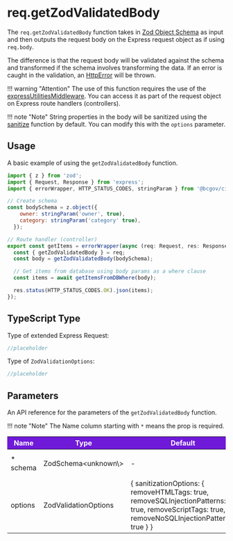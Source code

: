 # req.getZodValidatedBody

The `req.getZodValidatedBody` function takes in [Zod Object Schema] as input and then outputs the request body on the Express request object as if using `req.body`.

The difference is that the request body will be validated against the schema and transformed if the schema involves transforming the data. If an error is caught in the validation, an [HttpError] will be thrown.

!!! warning "Attention"
The use of this function requires the use of the [expressUtilitiesMiddleware]. You can access it as part of the request object on Express route handlers (controllers).

!!! note "Note"
String properties in the body will be sanitized using the [sanitize] function by default. You can modify this with the `options` parameter.

## Usage

A basic example of using the `getZodValidatedBody` function.

```JavaScript
import { z } from 'zod';
import { Request, Response } from 'express';
import { errorWrapper, HTTP_STATUS_CODES, stringParam } from '@bcgov/citz-imb-express-utilities';

// Create schema
const bodySchema = z.object({
    owner: stringParam('owner', true),
    category: stringParam('category' true),
  });

// Route handler (controller)
export const getItems = errorWrapper(async (req: Request, res: Response) => {
  const { getZodValidatedBody } = req;
  const body = getZodValidatedBody(bodySchema);

  // Get items from database using body params as a where clause
  const items = await getItemsFromDBWhere(body);

  res.status(HTTP_STATUS_CODES.OK).json(items);
});
```

## TypeScript Type

Type of extended Express Request:

<!-- The following code block is auto generated when types in the package change. -->
<!-- TYPE: Request -->

```TypeScript
//placeholder
```

Type of `ZodValidationOptions`:

<!-- The following code block is auto generated when types in the package change. -->
<!-- TYPE: ZodValidationOptions -->

```TypeScript
//placeholder
```

## Parameters

An API reference for the parameters of the `getZodValidatedBody` function.

!!! note "Note"
The Name column starting with `*` means the prop is required.

<table>
  <!-- Table columns -->
  <thead>
    <tr>
      <th style="background: #6f19d9; color: white;">Name</th>
      <th style="background: #6f19d9; color: white;">Type</th>
      <th style="background: #6f19d9; color: white;">Default</th>
      <th style="background: #6f19d9; color: white;">Description</th>
    </tr>
  </thead>

  <!-- Table rows -->
  <tbody>
    <tr>
      <td>* schema</td>
      <td>ZodSchema&lt;unknown\&gt;</td>
      <td>-</td>
      <td>The schema object to validate.</td>
    </tr>
    <tr>
      <td>options</td>
      <td>ZodValidationOptions</td>
      <td>{ sanitizationOptions: { removeHTMLTags: true, removeSQLInjectionPatterns: true, removeScriptTags: true, removeNoSQLInjectionPatterns: true } }</td>
      <td>Configuration Options.</td>
    </tr>
  </tbody>
</table>

<!-- Link References -->

[Zod Object Schema]: https://zod.dev/?id=objects
[HttpError]: ../../../http-error
[sanitize]: ../../../sanitize
[expressUtilitiesMiddleware]: ../../../middleware
